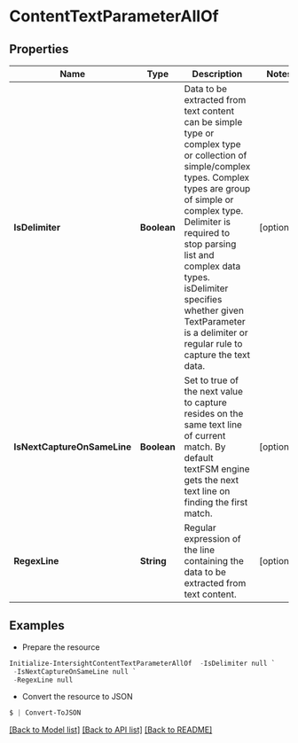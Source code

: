 # ContentTextParameterAllOf
## Properties

Name | Type | Description | Notes
------------ | ------------- | ------------- | -------------
**IsDelimiter** | **Boolean** | Data to be extracted from text content can be simple type or complex type or collection of simple/complex types. Complex types are group of simple or complex type. Delimiter is required to stop parsing list and complex data types. isDelimiter specifies whether given TextParameter is a delimiter or regular rule to capture the text data. | [optional] 
**IsNextCaptureOnSameLine** | **Boolean** | Set to true of the next value to capture resides on the same text line of current match. By default textFSM engine gets the next text line on finding the first match. | [optional] 
**RegexLine** | **String** | Regular expression of the line containing the data to be extracted from text content. | [optional] 

## Examples

- Prepare the resource
```powershell
Initialize-IntersightContentTextParameterAllOf  -IsDelimiter null `
 -IsNextCaptureOnSameLine null `
 -RegexLine null
```

- Convert the resource to JSON
```powershell
$ | Convert-ToJSON
```

[[Back to Model list]](../README.md#documentation-for-models) [[Back to API list]](../README.md#documentation-for-api-endpoints) [[Back to README]](../README.md)

